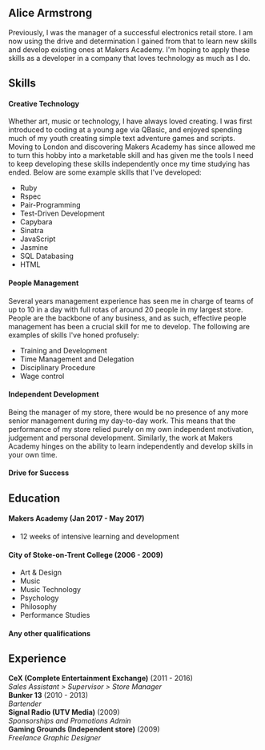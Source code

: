 ## Alice Armstrong

Previously, I was the manager of a successful electronics retail store. I am now using the drive and determination I gained from that to learn new skills and develop existing ones at Makers Academy. I'm hoping to apply these skills as a developer in a company that loves technology as much as I do.

## Skills

#### Creative Technology

Whether art, music or technology, I have always loved creating. I was first introduced to coding at a young age via QBasic, and enjoyed spending much of my youth creating simple text adventure games and scripts. Moving to London and discovering Makers Academy has since allowed me to turn this hobby into a marketable skill and has given me the tools I need to keep developing these skills independently once my time studying has ended. Below are some example skills that I've developed:

- Ruby
- Rspec
- Pair-Programming
- Test-Driven Development
- Capybara
- Sinatra
- JavaScript
- Jasmine
- SQL Databasing
- HTML

#### People Management

Several years management experience has seen me in charge of teams of up to 10 in a day with full rotas of around 20 people in my largest store. People are the backbone of any business, and as such, effective people management has been a crucial skill for me to develop. The following are examples of skills I've honed profusely:

- Training and Development
- Time Management and Delegation
- Disciplinary Procedure
- Wage control

#### Independent Development
Being the manager of my store, there would be no presence of any more senior management during my day-to-day work. This means that the performance of my store relied purely on my own independent motivation, judgement and personal development. Similarly, the work at Makers Academy hinges on the ability to learn independently and develop skills in your own time.

#### Drive for Success

## Education

#### Makers Academy (Jan 2017 - May 2017)

- 12 weeks of intensive learning and development

#### City of Stoke-on-Trent College (2006 - 2009)

- Art & Design
- Music
- Music Technology
- Psychology
- Philosophy
- Performance Studies

#### Any other qualifications

## Experience

**CeX (Complete Entertainment Exchange)** (2011 - 2016)    
*Sales Assistant > Supervisor > Store Manager*  
**Bunker 13** (2010 - 2013)   
*Bartender*  
**Signal Radio (UTV Media)** (2009)   
*Sponsorships and Promotions Admin*  
**Gaming Grounds (Independent store)** (2009)   
*Freelance Graphic Designer*  
